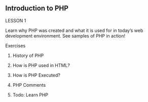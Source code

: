 ## Introduction to PHP

LESSON 1

Learn why PHP was created and what it is used for in today’s web development environment. See samples of PHP in action!

Exercises

1. History of PHP

2. How is PHP used in HTML?

3. How is PHP Executed?

4. PHP Comments

5. Todo: Learn PHP
